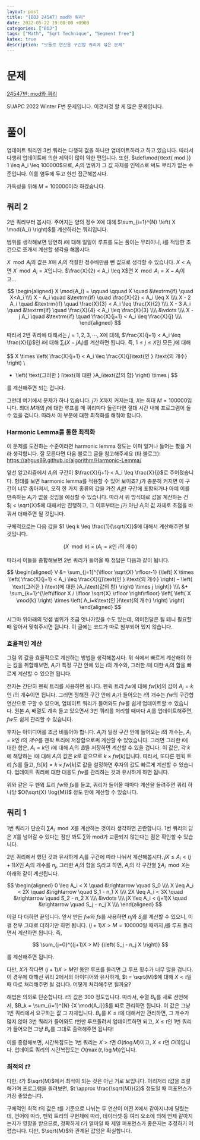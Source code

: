 ```yaml
---
layout: post
title: "[BOJ 24547] mod와 쿼리"
date: 2022-05-22 19:00:00 +0900
categories: ["BOJ"]
tags: ["Math", "Sqrt Technique", "Segment Tree"]
katex: true
description: "모듈로 연산을 구간합 쿼리에 섞은 문제"
---
```


# 문제

[24547번: mod와 쿼리](https://www.acmicpc.net/problem/24547)

SUAPC 2022 Winter F번 문제입니다. 이것저것 할 게 많은 문제입니다.

# 풀이

업데이트 쿼리인 3번 쿼리는 다행히 값을 하나만 업데이트하라고 하고 있습니다. 따라서 다행히 업데이트에 의한 제약이 많이 약한 편입니다. 또한, $\def\mod{\text{ mod }} 1 \leq A_i \leq 100000$으로, $A_i$의 범위가 그 값 자체를 인덱스로 써도 무리가 없는 수준입니다. 이를 염두에 두고 한번 접근해봅시다.

가독성을 위해 $M = 100000$이라 하겠습니다.

## 쿼리 2

2번 쿼리부터 봅시다. 주어지는 양의 정수 $X$에 대해 $\sum_{i=1}^{N} \left( X \mod{A_i} \right)$를 계산하라는 쿼리입니다.

범위를 생각해보면 당연히 $i$에 대해 일일이 루프를 도는 풀이는 무리이니, $i$를 적당한 조건으로 쪼개서 계산할 생각을 해봅시다.

$X \mod{A_i}$의 값은 $X$에 $A_i$의 적절한 정수배만큼 뺀 값으로 생각할 수 있습니다. $X < A_i$면 $X \mod{A_i} = X$입니다. $\frac{X}{2} < A_i \leq X$면 $X \mod{A_i} = X - A_i$이고...

$$
\begin{aligned}
X \mod{A_i} = \qquad \qquad X \quad &\textrm{if} \quad X<A_i \\\\
        X - A_i \quad &\textrm{if} \quad \frac{X}{2} < A_i \leq X \\\\
      X - 2 A_i \quad &\textrm{if} \quad \frac{X}{3} < A_i \leq \frac{X}{2} \\\\
      X - 3 A_i \quad &\textrm{if} \quad \frac{X}{4} < A_i \leq \frac{X}{3} \\\\
                      &\vdots \\\\
      X - j A_i \quad &\textrm{if} \quad \frac{X}{j+1} < A_i \leq \frac{X}{j} \\\\
\end{aligned}
$$

따라서 2번 쿼리에 대해서는 $j = 1, 2, 3, \cdots , X$에 대해, $\frac{X}{j+1} < A_i \leq \frac{X}{j}$인 $i$에 대해 $\sum_{i} {\left( X - j{A}_{i} \right)}$를 계산하면 됩니다. 즉, $1 \leq j \leq X$인 모든 $j$에 대해

$$
X \times \left( \frac{X}{j+1} < A_i \leq \frac{X}{j}\text{인 } i\text{의 개수} \right) \\
 - \left( \text{그러한 } i\text{에 대한 }A_i\text{값의 합} \right) \times j
$$

를 계산해주면 되는 겁니다.

그런데 여기에서 문제가 하나 있습니다. $j$가 $X$까지 커지는데, $X$는 최대 $M = 100000$입니다. 최대 $M$개의 $j$에 대한 루프를 매 쿼리마다 돌린다면 절대 시간 내에 프로그램이 돌 수 없을 겁니다. 따라서 이 부분에 대한 최적화를 해줘야 합니다.

### Harmonic Lemma를 통한 최적화

이 문제를 도전하는 수준이라면 harmonic lemma 정도는 이미 알거나 들어는 봤을 거라 생각합니다. 잘 모른다면 다음 블로그 글을 참고해주세요 (타 블로그): <https://ahgus89.github.io/algorithm/Harmonic-Lemma/>

앞선 알고리즘에서 $A_i$의 구간이 $\frac{X}{j+1} < A_i \leq \frac{X}{j}$로 주어졌습니다. 형태를 보면 harmonic lemma를 적용할 수 있어 보이죠? $j$가 충분히 커지면 이 구간이 너무 좁아져서, 오직 한 가지 종류의 값을 가진 $A_i$만 구간에 포함되거나 아예 이를 만족하는 $A_i$가 없을 것임을 예상할 수 있습니다. 따라서 위 방식대로 값을 계산하는 건 $j < \sqrt{X}$에 대해서만 진행하고, 그 이후부터는 $j$가 아닌 $A_i$의 값 자체로 초점을 바꿔서 더해주면 될 것입니다.

구체적으로는 다음 값을 $1 \leq k \leq \frac{1}{\sqrt{X}}$에 대해서 계산해주면 될 것입니다.

$$
\left( X \mod{k} \right) \times \left( A_i=k\text{인 }i\text{의 개수} \right)
$$

따라서 이들을 종합해보면 2번 쿼리가 들어올 때 정답은 다음과 같이 됩니다.

$$
\begin{aligned}
V &= \sum_{j=1}^{\lfloor \sqrt{X} \rfloor-1} {\left[ X \times \left( \frac{X}{j+1} < A_i \leq \frac{X}{j}\text{인 } i\text{의 개수} \right) - \left( \text{그러한 } i\text{에 대한 }A_i\text{값의 합} \right) \times j \right]} \\\\
 &+ \sum_{k=1}^{\left\lfloor X / \lfloor \sqrt{X} \rfloor \right\rfloor}
 \left[ \left( X \mod{k} \right) \times \left( A_i=k\text{인 }i\text{의 개수} \right) \right]
\end{aligned}
$$

시그마 위아래의 덧셈 범위가 조금 엇나가있을 수도 있는데, 의미전달은 될 테니 필요할 때 알아서 맞춰주시면 됩니다. 이 글에는 코드가 따로 첨부되어 있지 않습니다.

### 효율적인 계산

그럼 위 값을 효율적으로 계산하는 방법을 생각해봅시다. 위 식에서 빠르게 계산해야 하는 값을 취합해보면, $A_i$가 특정 구간 안에 있는 $i$의 개수와, 그러한 $i$에 대한 $A_i$의 합을 빠르게 계산할 수 있으면 됩니다.

전자는 간단히 펜윅 트리를 사용하면 됩니다. 펜윅 트리 $fw$에 대해 $fw[k]$의 값이 $A_i = k$인 $i$의 개수이면 됩니다. 그러면 정해진 구간 안에 $A_i$가 들어오는 $i$의 개수는 $fw$의 구간합 연산으로 구할 수 있으며, 업데이트 쿼리가 들어와도 $fw$를 쉽게 업데이트할 수 있습니다. 원본 $A_i$ 배열도 계속 들고 있으면서 3번 쿼리를 처리할 때마다 $A_i$를 업데이트해주면, $fw$도 쉽게 관리할 수 있습니다.

후자는 아이디어를 조금 비틀어야 합니다. $A_i$가 일정 구간 안에 들어오는 $i$의 개수는, $A_i=k$인 $i$의 *개수*를 펜윅 트리에 저장함으로써 계산할 수 있었습니다. 그러면 그러한 $i$에 대한 합은, $A_i=k$인 $i$에 대해 $A_i$의 *합*을 저장하면 계산할 수 있을 겁니다. 이 값은, 각 $k$에 해당하는 $i$에 대해 $A_i$의 값은 $k$로 같으므로 $k \times fw[k]$입니다. 따라서, 또다른 펜윅 트리 $fs$를 들고, $fs[k] = k \times fw[k]$로 값을 설정하면 후자의 값도 빠르게 계산할 수 있습니다. 업데이트 쿼리에 대한 대응도 $fw$를 관리하는 것과 유사하게 하면 됩니다.

위와 같은 두 펜윅 트리 $fw$와 $fs$를 들고, 쿼리가 들어올 때마다 계산을 돌려주면 쿼리 하나당 $O(\sqrt{X} \log{M})$ 정도 안에 계산할 수 있습니다.

## 쿼리 1

1번 쿼리가 단순히 $\sum{A_i} \mod{X}$를 계산하는 것이라 생각하면 곤란합니다. 1번 쿼리의 답은 $X$를 넘어갈 수 있다는 점만 봐도 $\sum$와 $\text{mod}$가 교환되지 않는다는 점은 확인할 수 있습니다.

2번 쿼리에서 했던 것과 유사하게 $A_i$를 구간에 따라 나눠서 계산해봅시다. $jX \leq A_i < (j+1)X$인 $A_i$의 개수를 $n_j$, 그러한 $A_i$의 합을 $S_j$라고 하면, $A_i$의 각 구간별 $\sum{A_i} \mod{X}$는 아래와 같이 계산됩니다.

$$
\begin{aligned}
0 \leq A_i < X  \quad &\rightarrow \quad S_0 \\\\
X \leq A_i < 2X \quad &\rightarrow \quad S_1 - n_1 X \\\\
2X \leq A_i < 3X \quad &\rightarrow \quad S_2 - n_2 X \\\\
                       &\vdots \\\\
jX \leq A_i < (j+1)X \quad &\rightarrow \quad S_j - n_j X \\\\
\end{aligned}
$$

이걸 다 더하면 끝입니다. 앞서 만든 $fw$와 $fs$를 사용하면 $n_j$와 $S_j$를 계산할 수 있으니, 이걸 전부 그대로 더하기만 하면 됩니다. $(j+1)X > M = 100000$일 때까지 $j$를 루프 돌리면서 계산하면 됩니다. 즉,

$$
\sum_{j=0}^{(j+1)X > M} {\left( S_j - n_j X \right)}
$$

를 계산해주면 됩니다.

다만, $X$가 작다면 $(j+1)X > M$인 동안 루프를 돌리면 그 루프 횟수가 너무 많을 겁니다. 이 경우에 대해선 쿼리 2에서의 아이디어와 유사하게, $t = \sqrt{M}$에 대해 $X<t$일 때 따로 처리해주면 될 겁니다. 어떻게 처리해주면 될까요?

해법은 의외로 단순합니다. $t$의 값은 300 정도입니다. 따라서, 수열 $B_k$를 새로 선언해서, $B_k = \sum_{i=1}^{N} {X \mod{A_i}}$를 따로 관리하면 됩니다. 이 값은 그냥 1번 쿼리에서 요구하는 값 그 자체입니다. $B_k$를 $K \leq t$에 대해서만 관리하면, 그 개수가 많지 않아 3번 쿼리가 들어와도 $t$번만 루프돌려서 업데이트하면 되고, $X \leq t$인 1번 쿼리가 들어오면 그냥 $B_k$를 그대로 출력해주면 됩니다!

이를 종합해보면, 시간복잡도는 1번 쿼리는 $X>t$면 $O(t\log{M})$이고, $X\leq t$면 $O(1)$입니다. 업데이트 쿼리의 시간복잡도는 $O\left(\max{\left(t, \log{M}\right)}\right)$입니다.

### 최적의 $t$?

다만, $t$가 $\sqrt{M}$에서 최적이 되는 것은 아닌 거로 보입니다. 이리저리 $t$값을 조절해가며 프로그램을 돌려보면, $t \approx \frac{\sqrt{M}}{2}$ 정도일 때 퍼포먼스가 가장 좋았습니다.

구체적인 최적 $t$의 값은 $t$를 기준으로 나뉘는 두 연산이 어떤 $X$에서 같아지냐에 달렸는데, 언어에 따라, 펜윅 트리의 구현체에 따라, 데이터셋 등 여러 요소에 의해 언제 같아지는지가 영향을 받으므로, 정확하게 $t$가 얼마일 때 제일 퍼포먼스가 좋은지는 추정하기 어렵습니다. 다만, $\sqrt{M}$와 관계된 값임은 확실합니다.